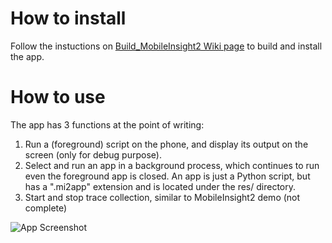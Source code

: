 # How to install #

Follow the instuctions on  [Build_MobileInsight2 Wiki page](http://metro.cs.ucla.edu/mobile_insight/mediawiki/index.php/Build_MobileInsight2) to build and install the app.

# How to use #

The app has 3 functions at the point of writing:

1. Run a (foreground) script on the phone, and display its output on the screen (only for debug purpose).
2. Select and run an app in a background process, which continues to run even the foreground app is closed.
An app is just a Python script, but has a ".mi2app" extension and is located under the res/ directory.
3. Start and stop trace collection, similar to MobileInsight2 demo (not complete)

![App Screenshot](docs/MobileInsight2_screenshot.png)
